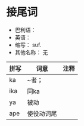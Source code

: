# 接尾词

* 巴利语： 
* 英语： 
* 缩写： suf.
* 其他名称： 无

|拼写|词意|注释|
| -- | -- | -- |
|ka|~者；||
|ika|同ka||
|ya|被动||
|ape|使役动词尾||